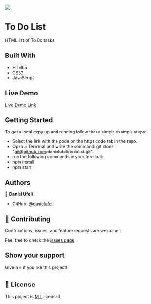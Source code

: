 ![](https://img.shields.io/badge/Microverse-blueviolet)

# To Do List

HTML list of To Do tasks

## Built With

- HTML5
- CSS3
- JavaScript

## Live Demo

[Live Demo Link](https://danielufeli.github.io/todolist/dist/)

## Getting Started

To get a local copy up and running follow these simple example steps:

- Select the link with the code on the https code tab in the repo.
- Open a Terminal and write the command: git clone "git@github.com:danielufeli/todolist.git".
- run the following commands in your terminal:
- npm install
- npm start

## Authors

👤 **Daniel Ufeli**

- GitHub: [@danielufeli](https://github.com/danielufeli)

## 🤝 Contributing

Contributions, issues, and feature requests are welcome!

Feel free to check the [issues page](../../issues/).

## Show your support

Give a ⭐️ if you like this project!

## 📝 License

This project is [MIT](./LICENSE) licensed.
